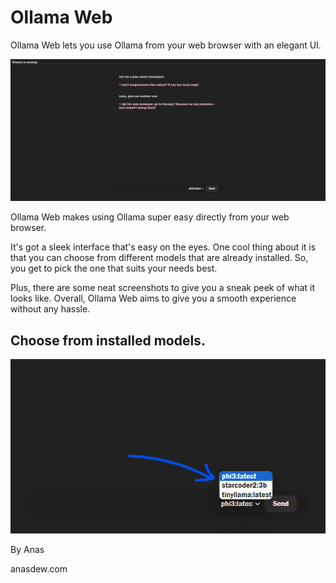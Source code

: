 # Ollama Web
Ollama Web lets you use Ollama from your web browser with an elegant UI.

![Ollama Web](./static/blob/chat.png)

Ollama Web makes using Ollama super easy directly from your web browser. 

It's got a sleek interface that's easy on the eyes. One cool thing about it is that you can choose from different models that are already installed. So, you get to pick the one that suits your needs best. 

Plus, there are some neat screenshots to give you a sneak peek of what it looks like. Overall, Ollama Web aims to give you a smooth experience without any hassle.


## Choose from installed models.

![Ollama Web](./static/blob/models.png)

By Anas

anasdew.com